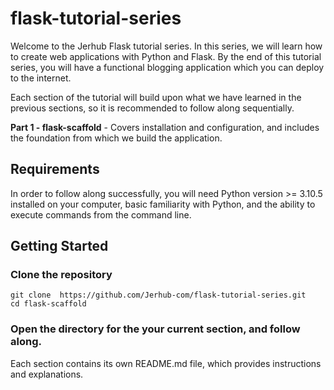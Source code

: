 # flask-tutorial-series
Welcome to the Jerhub Flask tutorial series. In this series, we will learn how
to create web applications with Python and Flask. By the end of this tutorial
series, you will have a functional blogging application which you can deploy
to the internet.


Each section of the tutorial will build upon what we have learned in the
previous sections, so it is recommended to follow along sequentially.

**Part 1 - flask-scaffold** - Covers installation and configuration, and
includes the foundation from which we build the application.

## Requirements
In order to follow along successfully, you will need Python version >= 3.10.5
installed on your computer, basic familiarity with Python, and the ability to
execute commands from the command line.

## Getting Started

### Clone the repository
```
git clone  https://github.com/Jerhub-com/flask-tutorial-series.git
cd flask-scaffold
```

### Open the directory for the your current section, and follow along.
Each section contains its own README.md file, which provides instructions and
explanations.
